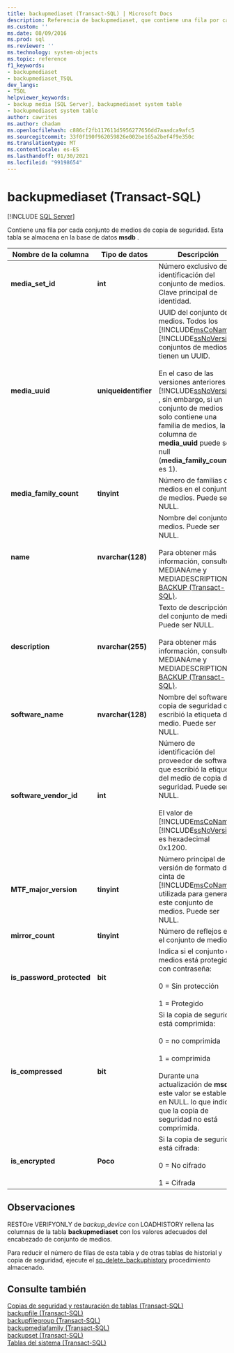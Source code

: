 ```yaml
---
title: backupmediaset (Transact-SQL) | Microsoft Docs
description: Referencia de backupmediaset, que contiene una fila por cada conjunto de medios de copia de seguridad.
ms.custom: ''
ms.date: 08/09/2016
ms.prod: sql
ms.reviewer: ''
ms.technology: system-objects
ms.topic: reference
f1_keywords:
- backupmediaset
- backupmediaset_TSQL
dev_langs:
- TSQL
helpviewer_keywords:
- backup media [SQL Server], backupmediaset system table
- backupmediaset system table
author: cawrites
ms.author: chadam
ms.openlocfilehash: c886cf2fb117611d5956277656dd7aaadca9afc5
ms.sourcegitcommit: 33f0f190f962059826e002be165a2bef4f9e350c
ms.translationtype: MT
ms.contentlocale: es-ES
ms.lasthandoff: 01/30/2021
ms.locfileid: "99198654"
---
```

# <a name="backupmediaset-transact-sql"></a>backupmediaset (Transact-SQL)

[!INCLUDE [SQL Server](../../includes/applies-to-version/sqlserver.md)]

Contiene una fila por cada conjunto de medios de copia de seguridad. Esta tabla se almacena en la base de datos **msdb** .  
  
|Nombre de la columna|Tipo de datos|Descripción|  
|-----------------|---------------|-----------------|  
|**media_set_id**|**int**|Número exclusivo de identificación del conjunto de medios. Clave principal de identidad.|  
|**media_uuid**|**uniqueidentifier**|UUID del conjunto de medios. Todos los [!INCLUDE[msCoName](../../includes/msconame-md.md)] [!INCLUDE[ssNoVersion](../../includes/ssnoversion-md.md)] conjuntos de medios tienen un UUID.<br /><br /> En el caso de las versiones anteriores de [!INCLUDE[ssNoVersion](../../includes/ssnoversion-md.md)] , sin embargo, si un conjunto de medios solo contiene una familia de medios, la columna de **media_uuid** puede ser null (**media_family_count** es 1).|  
|**media_family_count**|**tinyint**|Número de familias de medios en el conjunto de medios. Puede ser NULL.|  
|**name**|**nvarchar(128)**|Nombre del conjunto de medios. Puede ser NULL.<br /><br /> Para obtener más información, consulte MEDIANAme y MEDIADESCRIPTION en [BACKUP &#40;Transact-SQL&#41;](../../t-sql/statements/backup-transact-sql.md).|  
|**description**|**nvarchar(255)**|Texto de descripción del conjunto de medios. Puede ser NULL.<br /><br /> Para obtener más información, consulte MEDIANAme y MEDIADESCRIPTION en [BACKUP &#40;Transact-SQL&#41;](../../t-sql/statements/backup-transact-sql.md).|  
|**software_name**|**nvarchar(128)**|Nombre del software de copia de seguridad que escribió la etiqueta del medio. Puede ser NULL.|  
|**software_vendor_id**|**int**|Número de identificación del proveedor de software que escribió la etiqueta del medio de copia de seguridad. Puede ser NULL.<br /><br /> El valor de [!INCLUDE[msCoName](../../includes/msconame-md.md)] [!INCLUDE[ssNoVersion](../../includes/ssnoversion-md.md)] es hexadecimal 0x1200.|  
|**MTF_major_version**|**tinyint**|Número principal de la versión de formato de cinta de [!INCLUDE[msCoName](../../includes/msconame-md.md)] utilizada para generar este conjunto de medios. Puede ser NULL.|  
|**mirror_count**|**tinyint**|Número de reflejos en el conjunto de medios.|  
|**is_password_protected**|**bit**|Indica si el conjunto de medios está protegido con contraseña:<br /><br /> 0 = Sin protección <br /><br /> 1 = Protegido|  
|**is_compressed**|**bit**|Si la copia de seguridad está comprimida:<br /><br /> 0 = no comprimida<br /><br /> 1 = comprimida<br /><br /> Durante una actualización de **msdb** , este valor se establece en NULL. lo que indica que la copia de seguridad no está comprimida.|  
|**is_encrypted**|**Poco**|Si la copia de seguridad está cifrada:<br /><br /> 0 = No cifrado<br /><br /> 1 = Cifrada|  
  
## <a name="remarks"></a>Observaciones  
 RESTOre VERIFYONLY de *backup_device* con LOADHISTORY rellena las columnas de la tabla **backupmediaset** con los valores adecuados del encabezado de conjunto de medios.  
  
 Para reducir el número de filas de esta tabla y de otras tablas de historial y copia de seguridad, ejecute el [sp_delete_backuphistory](../../relational-databases/system-stored-procedures/sp-delete-backuphistory-transact-sql.md) procedimiento almacenado.  
  
## <a name="see-also"></a>Consulte también  
 [Copias de seguridad y restauración de tablas &#40;Transact-SQL&#41;](../../relational-databases/system-tables/backup-and-restore-tables-transact-sql.md)   
 [backupfile &#40;Transact-SQL&#41;](../../relational-databases/system-tables/backupfile-transact-sql.md)   
 [backupfilegroup &#40;Transact-SQL&#41;](../../relational-databases/system-tables/backupfilegroup-transact-sql.md)   
 [backupmediafamily &#40;Transact-SQL&#41;](../../relational-databases/system-tables/backupmediafamily-transact-sql.md)   
 [backupset &#40;Transact-SQL&#41;](../../relational-databases/system-tables/backupset-transact-sql.md)   
 [Tablas del sistema &#40;Transact-SQL&#41;](../../relational-databases/system-tables/system-tables-transact-sql.md)  
  
  
